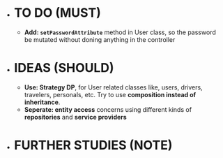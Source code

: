 - # TO DO (MUST)
    - **Add: ```setPasswordAttribute```** method in User class, so the password be mutated without doning anything in the controller

- # IDEAS (SHOULD)
    - **Use: Strategy DP**, for User related classes like, users, drivers, travelers, personals, etc. Try to use **composition instead of inheritance**.
    - **Seperate: entity access** concerns using different kinds of **repositories** and **service providers**

- # FURTHER STUDIES (NOTE)

